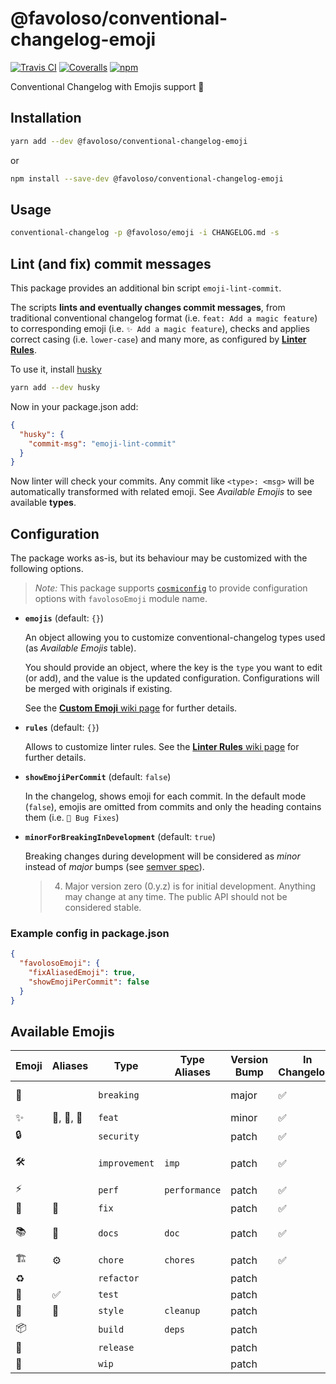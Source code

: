 # @favoloso/conventional-changelog-emoji

[![Travis CI](https://img.shields.io/travis/com/favoloso/conventional-changelog-emoji.svg)](https://travis-ci.com/favoloso/conventional-changelog-emoji)
[![Coveralls](https://img.shields.io/coveralls/github/favoloso/conventional-changelog-emoji/master.svg)](https://coveralls.io/github/favoloso/conventional-changelog-emoji)
[![npm](https://img.shields.io/npm/v/@favoloso/conventional-changelog-emoji.svg)](https://www.npmjs.com/package/@favoloso/conventional-changelog-emoji)

Conventional Changelog with Emojis support 🎉

## Installation

```sh
yarn add --dev @favoloso/conventional-changelog-emoji
```

or

```sh
npm install --save-dev @favoloso/conventional-changelog-emoji
```

## Usage

```sh
conventional-changelog -p @favoloso/emoji -i CHANGELOG.md -s
```

## Lint (and fix) commit messages

This package provides an additional bin script `emoji-lint-commit`.

The scripts **lints and eventually changes commit messages**, from traditional conventional changelog
format (i.e. `feat: Add a magic feature`) to corresponding emoji (i.e. `✨ Add a magic feature`),
checks and applies correct casing (i.e. `lower-case`) and many more, as configured
by [**Linter Rules**](https://github.com/favoloso/conventional-changelog-emoji/wiki/Linter-Rules).

To use it, install [husky](https://github.com/typicode/husky)

```sh
yarn add --dev husky
```

Now in your package.json add:

```json
{
  "husky": {
    "commit-msg": "emoji-lint-commit"
  }
}
```

Now linter will check your commits. Any commit like `<type>: <msg>` will be automatically
transformed with related emoji. See _Available Emojis_ to see available **types**.

## Configuration

The package works as-is, but its behaviour may be customized with the following options.

> _Note:_ This package supports [`cosmiconfig`](https://github.com/davidtheclark/cosmiconfig#readme) to provide configuration options with `favolosoEmoji` module name.

- **`emojis`** (default: `{}`)

  An object allowing you to customize conventional-changelog types used (as _Available Emojis_ table).

  You should provide an object, where the key is the `type` you want to edit (or add), and the value is the
  updated configuration. Configurations will be merged with originals if existing.

  See the [**Custom Emoji** wiki page](https://github.com/favoloso/conventional-changelog-emoji/wiki/Custom-Emojis) for further details.

- **`rules`** (default: `{}`)

  Allows to customize linter rules.
  See the [**Linter Rules** wiki page](https://github.com/favoloso/conventional-changelog-emoji/wiki/Linter-Rules) for further details.

- **`showEmojiPerCommit`** (default: `false`)

  In the changelog, shows emoji for each commit. In the default mode (`false`), emojis are omitted from commits and only the heading contains them (i.e. `🐛 Bug Fixes`)

- **`minorForBreakingInDevelopment`** (default: `true`)

  Breaking changes during development will be considered as _minor_ instead of _major_ bumps (see [semver spec](https://semver.org/#spec-item-4)).

  > 4.  Major version zero (0.y.z) is for initial development. Anything may change at any time. The public API should not be considered stable.

### Example config in package.json

```json
{
  "favolosoEmoji": {
    "fixAliasedEmoji": true,
    "showEmojiPerCommit": false
  }
}
```

## Available Emojis

<!-- prettier-ignore-start -->
<!-- emoji-table -->

 Emoji | Aliases | Type | Type Aliases | Version Bump | In Changelog? | Heading  | Order
 ----- | ------- | ---- | ------------ | ------------ | ------------- | -------  | -----
🚨 |  | `breaking` |  | major | ✅ | 🚨 Breaking Changes | 10
✨ | 🌟, 💫, 🌠 | `feat` |  | minor | ✅ | ✨ Features | 20
🔒 |  | `security` |  | patch | ✅ | 🔒 Security | 25
🛠 |  | `improvement` | `imp` | patch | ✅ | 🛠 Improvements | 30
⚡️ |  | `perf` | `performance` | patch | ✅ | ⚡️ Performance | 35
🐛 | 🐞 | `fix` |  | patch | ✅ | 🐛 Bug Fixes | 40
📚 | 📖 | `docs` | `doc` | patch | ✅ | 📚 Documentation | 50
🏗 | ⚙️ | `chore` | `chores` | patch | ✅ | 🏗 Chore | 60
♻️ |  | `refactor` |  | patch |  | ♻️ Refactoring | 90
🚦 | ✅ | `test` |  | patch |  | 🚦 Test | 90
🎨 | 💄 | `style` | `cleanup` | patch |  | 🎨 Style | 90
📦 |  | `build` | `deps` | patch |  | 📦 Build | 90
🔖 |  | `release` |  | patch |  | 🔖 Release | 90
🚧 |  | `wip` |  | patch |  | 🚧 Wip | 90

<!-- emoji-table -->
<!-- prettier-ignore-end -->
